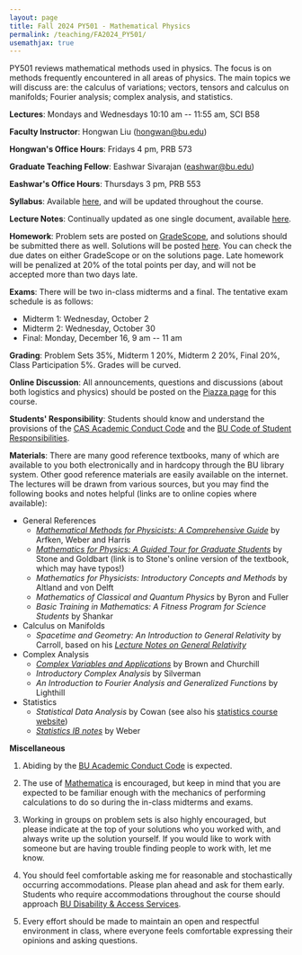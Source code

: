 ```yaml
---
layout: page
title: Fall 2024 PY501 - Mathematical Physics
permalink: /teaching/FA2024_PY501/
usemathjax: true
---
```

<script>
MathJax = {
  tex: {
    inlineMath: [['$', '$'], ['\\(', '\\)']]
  }
};
</script>
<script id="MathJax-script" async
  src="https://cdn.jsdelivr.net/npm/mathjax@3/es5/tex-chtml.js">
</script>

PY501 reviews mathematical methods used in physics. The focus is on methods frequently encountered in all areas of physics. The main topics we will discuss are: the calculus of variations; vectors, tensors and calculus on manifolds; Fourier analysis; complex analysis, and statistics. 

**Lectures**: Mondays and Wednesdays 10:10 am -- 11:55 am, SCI B58

**Faculty Instructor**: Hongwan Liu ([hongwan@bu.edu](mailto:hongwan@bu.edu))

**Hongwan's Office Hours**: Fridays 4 pm, PRB 573

**Graduate Teaching Fellow**: Eashwar Sivarajan ([eashwar@bu.edu](mailto:eashwar@bu.edu))

**Eashwar's Office Hours**: Thursdays 3 pm, PRB 553

**Syllabus**: Available [here](/teaching/FA2024_PY501_syllabus), and will be updated throughout the course. 

**Lecture Notes**: Continually updated as one single document, available [here](/images/FA2024_PY501_notes.pdf). 

**Homework**: Problem sets are posted on [GradeScope](https://www.gradescope.com), and solutions should be submitted there as well. Solutions will be posted [here](/teaching/FA2024_PY501_psets). You can check the due dates on either GradeScope or on the solutions page. Late homework will be penalized at 20% of the total points per day, and will not be accepted more than two days late. 

**Exams**: There will be two in-class midterms and a final. The tentative exam schedule is as follows: 
- Midterm 1: Wednesday, October 2
- Midterm 2: Wednesday, October 30
- Final: Monday, December 16, 9 am -- 11 am

**Grading**: Problem Sets 35%, Midterm 1 20%, Midterm 2 20%, Final 20%, Class Participation 5%. Grades will be curved. 

**Online Discussion**: All announcements, questions and discussions (about both logistics and physics) should be posted on the [Piazza page](https://piazza.com/bu/fall2024/py501/info) for this course. 

**Students' Responsibility**: Students should know and understand the provisions of the [CAS Academic Conduct Code](https://www.bu.edu/academics/cas/policies/academic-conduct/) and the [BU Code of Student Responsibilities](https://www.bu.edu/dos/policies/student-responsibilities/).

**Materials**: There are many good reference textbooks, many of which are available to you both electronically and in hardcopy through the BU library system. Other good reference materials are easily available on the internet. The lectures will be drawn from various sources, but you may find the following books and notes helpful (links are to online copies where available): 

- General References
  - [*Mathematical Methods for Physicists: A Comprehensive Guide*](https://bu.primo.exlibrisgroup.com/permalink/01BOSU_INST/u1o13f/alma99208716563001161) by Arfken, Weber and Harris
  - [*Mathematics for Physics: A Guided Tour for Graduate Students*](https://courses.physics.illinois.edu/phys508/fa2024/bookmaster.pdf) by Stone and Goldbart (link is to Stone's online version of the textbook, which may have typos!)
  - *Mathematics for Physicists: Introductory Concepts and Methods* by Altland and von Delft
  - *Mathematics of Classical and Quantum Physics* by Byron and Fuller 
  - *Basic Training in Mathematics: A Fitness Program for Science Students* by Shankar
- Calculus on Manifolds
  - *Spacetime and Geometry: An Introduction to General Relativity* by Carroll, based on his [*Lecture Notes on General Relativity*](https://arxiv.org/abs/gr-qc/9712019) 
- Complex Analysis
  - [*Complex Variables and Applications*](https://archive.org/details/brown-churchill-complex-variables-and-application-8th-edition-1/) by Brown and Churchill
  - *Introductory Complex Analysis* by Silverman
  - *An Introduction to Fourier Analysis and Generalized Functions* by Lighthill
- Statistics
  - *Statistical Data Analysis* by Cowan (see also his [statistics course website](https://www.pp.rhul.ac.uk/~cowan/stat_course.html))
  - [*Statistics IB notes*](https://www.statslab.cam.ac.uk/~rrw1/stats/) by Weber

**Miscellaneous**
1. Abiding by the [BU Academic Conduct Code](https://www.bu.edu/academics/policies/academic-conduct-code/) is expected.

2. The use of [Mathematica](https://www.bu.edu/tech/services/cccs/desktop/distribution/mathsci/mathematica/) is encouraged, but keep in mind that you are expected to be familiar enough with the mechanics of performing calculations to do so during the in-class midterms and exams.

3. Working in groups on problem sets is also highly encouraged, but please indicate at the top of your solutions who you worked with, and always write up the solution yourself. If you would like to work with someone but are having trouble finding people to work with, let me know. 

4. You should feel comfortable asking me for reasonable and stochastically occurring accommodations. Please plan ahead and ask for them early. Students who require accommodations throughout the course should approach [BU Disability & Access Services](https://www.bu.edu/disability/accommodations/). 

5. Every effort should be made to maintain an open and respectful environment in class, where everyone feels comfortable expressing their opinions and asking questions. 